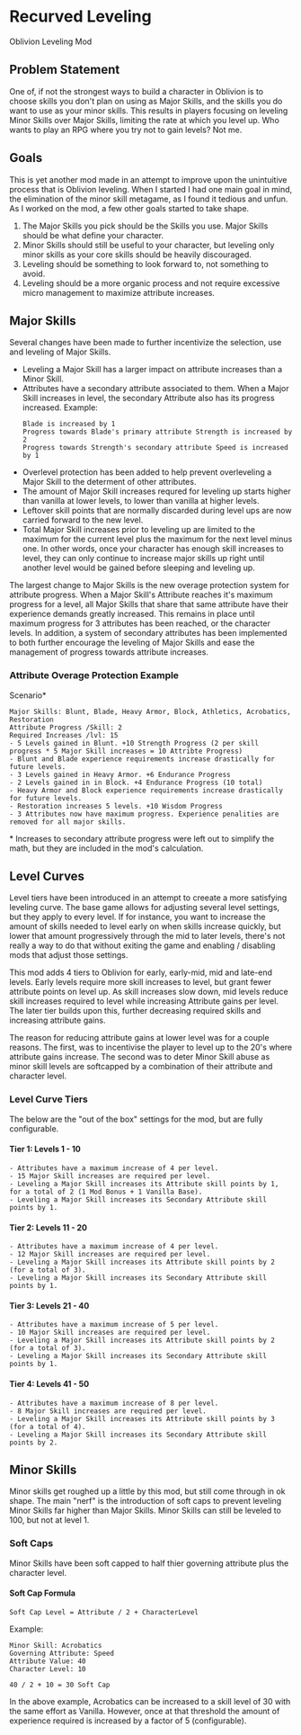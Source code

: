 # Recurved Leveling
Oblivion Leveling Mod

## Problem Statement
One of, if not the strongest ways to build a character in Oblivion is to choose skills you don't plan on using as Major Skills, and the skills 
you do want to use as your minor skills. This results in players focusing on leveling Minor Skills over Major Skills, limiting 
the rate at which you level up. Who wants to play an RPG where you try not to gain levels? Not me.

## Goals
This is yet another mod made in an attempt to improve upon the unintuitive process that is Oblivion leveling. When I started
I had one main goal in mind, the elimination of the minor skill metagame, as I found it tedious and unfun. As I worked on the mod, a few other
goals started to take shape.

1. The Major Skills you pick should be the Skills you use. Major Skills should be what define your character.
2. Minor Skills should still be useful to your character, but leveling only minor skills as your core skills should be heavily discouraged.
3. Leveling should be something to look forward to, not something to avoid.
4. Leveling should be a more organic process and not require excessive micro management to maximize attribute increases.

## Major Skills
Several changes have been made to further incentivize the selection, use and leveling of Major Skills.

- Leveling a Major Skill has a larger impact on attribute increases than a Minor Skill.
- Attributes have a secondary attribute associated to them. When a Major Skill increases in level, the secondary Attribute also has its progress increased. Example:
  ```
  Blade is increased by 1
  Progress towards Blade's primary attribute Strength is increased by 2
  Progress towards Strength's secondary attribute Speed is increased by 1
  ```
- Overlevel protection has been added to help prevent overleveling a Major Skill to the determent of other attributes.
- The amount of Major Skill increases requred for leveling up starts higher than vanilla at lower levels, to lower than vanilla at higher levels.
- Leftover skill points that are normally discarded during level ups are now carried forward to the new level.
- Total Major Skill increases prior to leveling up are limited to the maximum for the current level plus the maximum for the next level minus one. In other words, once your character has enough skill
increases to level, they can only continue to increase major skills up right until another level would be gained before sleeping and leveling up.

The largest change to Major Skills is the new overage protection system for attribute progress. When a Major Skill's Attribute reaches it's maximum progress for a level, all 
Major Skills that share that same attribute have their experience demands greatly increased. This remains in place until maximum progress for 3 attributes has been reached, 
or the character levels. In addition, a system of secondary attributes has been implemented to both further encourage the leveling of Major Skills and ease the management
of progress towards attribute increases.

### Attribute Overage Protection Example
Scenario*
```
Major Skills: Blunt, Blade, Heavy Armor, Block, Athletics, Acrobatics, Restoration
Attribute Progress /Skill: 2
Required Increases /lvl: 15
- 5 Levels gained in Blunt. +10 Strength Progress (2 per skill progress * 5 Major Skill increases = 10 Attribte Progress)
- Blunt and Blade experience requirements increase drastically for future levels.
- 3 Levels gained in Heavy Armor. +6 Endurance Progress
- 2 Levels gained in in Block. +4 Endurance Progress (10 total)
- Heavy Armor and Block experience requirements increase drastically for future levels.
- Restoration increases 5 levels. +10 Wisdom Progress
- 3 Attributes now have maximum progress. Experience penalities are removed for all major skills.
```
\* Increases to secondary attribute progress were left out to simplify the math, but they are included in the mod's calculation.

## Level Curves
Level tiers have been introduced in an attempt to creeate a more satisfying leveling curve. The base game allows for adjusting several level settings, but 
they apply to every level. If for instance, you want to increase the amount of skills needed to level early on when skills increase quickly,
but lower that amount progressively through the mid to later levels, there's not really a way to do that without exiting the game and enabling / disabling mods that adjust those 
settings. 

This mod adds 4 tiers to Oblivion for early, early-mid, mid and late-end levels. Early levels require more skill increases to level, but grant fewer attribute
points on level up. As skill increases slow down, mid levels reduce skill increases required to level while increasing Attribute gains per level. The later tier
builds upon this, further decreasing required skills and increasing attribute gains.

The reason for reducing attribute gains at lower level was for a couple reasons. The first, was to incentivise the player to level up to the 20's where attribute
gains increase. The second was to deter Minor Skill abuse as minor skill levels are softcapped by a combination of their attribute and character level.

### Level Curve Tiers
The below are the "out of the box" settings for the mod, but are fully configurable.
#### Tier 1: Levels 1 - 10
```
- Attributes have a maximum increase of 4 per level.
- 15 Major Skill increases are required per level.
- Leveling a Major Skill increases its Attribute skill points by 1, for a total of 2 (1 Mod Bonus + 1 Vanilla Base).
- Leveling a Major Skill increases its Secondary Attribute skill points by 1.
```
#### Tier 2: Levels 11 - 20
```
- Attributes have a maximum increase of 4 per level.
- 12 Major Skill increases are required per level.
- Leveling a Major Skill increases its Attribute skill points by 2 (for a total of 3).
- Leveling a Major Skill increases its Secondary Attribute skill points by 1.
```
#### Tier 3: Levels 21 - 40
```
- Attributes have a maximum increase of 5 per level.
- 10 Major Skill increases are required per level.
- Leveling a Major Skill increases its Attribute skill points by 2 (for a total of 3).
- Leveling a Major Skill increases its Secondary Attribute skill points by 1.
```
#### Tier 4: Levels 41 - 50
```
- Attributes have a maximum increase of 8 per level.
- 8 Major Skill increases are required per level.
- Leveling a Major Skill increases its Attribute skill points by 3 (for a total of 4).
- Leveling a Major Skill increases its Secondary Attribute skill points by 2.
```


## Minor Skills
Minor skills get roughed up a little by this mod, but still come through in ok shape. The main "nerf" is the introduction of soft caps to prevent leveling Minor Skills far
higher than Major Skills. Minor Skills can still be leveled to 100, but not at level 1.

### Soft Caps
Minor Skills have been soft capped to half thier governing attribute plus the character level.
#### Soft Cap Formula
`Soft Cap Level = Attribute / 2 + CharacterLevel`

Example:
```
Minor Skill: Acrobatics
Governing Attribute: Speed
Attribute Value: 40
Character Level: 10

40 / 2 + 10 = 30 Soft Cap
```
In the above example, Acrobatics can be increased to a skill level of 30 with the same effort as Vanilla.  However, once at that threshold the amount of experience required
is increased by a factor of 5 (configurable).